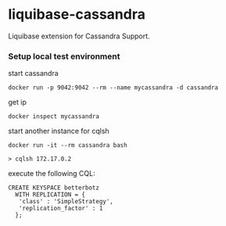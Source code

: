 liquibase-cassandra
===================

Liquibase extension for Cassandra Support.


### Setup local test environment

start cassandra

`docker run -p 9042:9042 --rm --name mycassandra -d cassandra`

get ip

`docker inspect mycassandra`
 
start another instance for cqlsh

`docker run -it --rm cassandra bash`

`> cqlsh 172.17.0.2`

execute the following CQL:

```
CREATE KEYSPACE betterbotz
  WITH REPLICATION = { 
   'class' : 'SimpleStrategy', 
   'replication_factor' : 1 
  };
```
